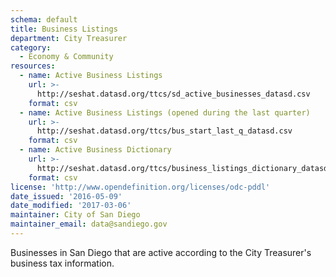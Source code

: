 ```yaml
---
schema: default
title: Business Listings
department: City Treasurer
category:
  - Economy & Community
resources:
  - name: Active Business Listings
    url: >-
      http://seshat.datasd.org/ttcs/sd_active_businesses_datasd.csv
    format: csv
  - name: Active Business Listings (opened during the last quarter)
    url: >-
      http://seshat.datasd.org/ttcs/bus_start_last_q_datasd.csv
    format: csv
  - name: Active Business Dictionary
    url: >-
      http://seshat.datasd.org/ttcs/business_listings_dictionary_datasd.csv
    format: csv
license: 'http://www.opendefinition.org/licenses/odc-pddl'
date_issued: '2016-05-09'
date_modified: '2017-03-06'
maintainer: City of San Diego
maintainer_email: data@sandiego.gov
---
```

Businesses in San Diego that are active according to the City Treasurer's
business tax information.

